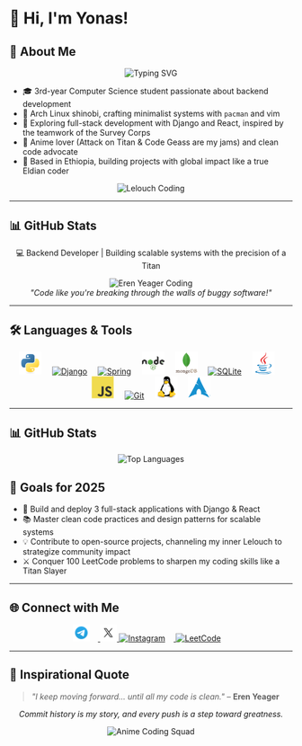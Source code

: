 # 👋 Hi, I'm Yonas!




## 🚀 About Me

<p align="center">
  <img src="https://readme-typing-svg.demolab.com?font=Fira+Code&weight=500&pause=1000&color=00F7FF&center=true&vCenter=true&width=700&lines=3rd+Yr+CS+Student+%7C+Fullstack+Explorer;Backend+Lover+%7C+Arch+Linux+Shinobi+%7C+Anime+%26+Code" alt="Typing SVG" />
</p>

- 🎓 3rd-year Computer Science student passionate about backend development
- 🐧 Arch Linux shinobi, crafting minimalist systems with `pacman` and vim
- 🌟 Exploring full-stack development with Django and React, inspired by the teamwork of the Survey Corps
- 🎨 Anime lover (Attack on Titan & Code Geass are my jams) and clean code advocate
- 📍 Based in Ethiopia, building projects with global impact like a true Eldian coder

<p align="center">
  <img src="https://i.pinimg.com/736x/50/ee/7a/50ee7aac77b8fa3073b50d2f6b2ce3fb.jpg" alt="Lelouch Coding" width="150" />
</p>

---

## 📊 GitHub Stats


<p align="center">
  💻 Backend Developer  | Building scalable systems with the precision of a Titan
</p>

<p align="center">
  <img src="https://i.pinimg.com/1200x/98/cc/7c/98cc7c7595ddd0c39bb5555f6fbe3d17.jpg" alt="Eren Yeager Coding" width="200" />
  <br>
  <i>"Code like you're breaking through the walls of buggy software!"</i>
</p>

---

## 🛠️ Languages & Tools

<p align="center">
  <a href="https://www.python.org" target="_blank"><img src="https://raw.githubusercontent.com/devicons/devicon/master/icons/python/python-original.svg" width="40" height="40" alt="Python" style="margin-right:15px;"/></a>
  <a href="https://www.djangoproject.com/" target="_blank"><img src="https://cdn.worldvectorlogo.com/logos/django.svg" width="40" height="40" alt="Django" style="margin-right:15px;"/></a>
  <a href="https://spring.io/" target="_blank"><img src="https://www.vectorlogo.zone/logos/springio/springio-icon.svg" width="40" height="40" alt="Spring" style="margin-right:15px;"/></a>
  <a href="https://nodejs.org/" target="_blank"><img src="https://raw.githubusercontent.com/devicons/devicon/master/icons/nodejs/nodejs-original-wordmark.svg" width="40" height="40" alt="Node.js" style="margin-right:15px;"/></a>
  <a href="https://www.mongodb.com/" target="_blank"><img src="https://raw.githubusercontent.com/devicons/devicon/master/icons/mongodb/mongodb-original-wordmark.svg" width="40" height="40" alt="MongoDB" style="margin-right:15px;"/></a>
  <a href="https://www.sqlite.org/" target="_blank"><img src="https://www.vectorlogo.zone/logos/sqlite/sqlite-icon.svg" width="40" height="40" alt="SQLite" style="margin-right:15px;"/></a>
  <a href="https://www.java.com" target="_blank"><img src="https://raw.githubusercontent.com/devicons/devicon/master/icons/java/java-original.svg" width="40" height="40" alt="Java" style="margin-right:15px;"/></a>
  <a href="https://developer.mozilla.org/en-US/docs/Web/JavaScript" target="_blank"><img src="https://raw.githubusercontent.com/devicons/devicon/master/icons/javascript/javascript-original.svg" width="40" height="40" alt="JavaScript" style="margin-right:15px;"/></a>
  <a href="https://git-scm.com/" target="_blank"><img src="https://www.vectorlogo.zone/logos/git-scm/git-scm-icon.svg" width="40" height="40" alt="Git" style="margin-right:15px;"/></a>
  <a href="https://www.linux.org/" target="_blank"><img src="https://raw.githubusercontent.com/devicons/devicon/master/icons/linux/linux-original.svg" width="40" height="40" alt="Linux" style="margin-right:15px;"/></a>
  <a href="https://archlinux.org/" target="_blank"><img src="https://raw.githubusercontent.com/devicons/devicon/master/icons/archlinux/archlinux-original.svg" width="40" height="40" alt="Arch Linux"/></a>
</p>

---

## 📊 GitHub Stats

<p align="center">
  <img src="https://github-readme-stats.vercel.app/api/top-langs?username=j0na555&show_icons=true&locale=en&layout=compact&theme=radical" alt="Top Languages" />
</p>


## 🎯 Goals for 2025

- 🚀 Build and deploy 3 full-stack applications with Django & React
- 📚 Master clean code practices and design patterns for scalable systems
- 💡 Contribute to open-source projects, channeling my inner Lelouch to strategize community impact
- ⚔️ Conquer 100 LeetCode problems to sharpen my coding skills like a Titan Slayer
---

## 🌐 Connect with Me

<p align="center">
  <a href="https://t.me/JONAZZ2" target="_blank">
    <img src="https://raw.githubusercontent.com/edent/SuperTinyIcons/master/images/svg/telegram.svg" alt="Telegram" height="30" width="30" style="margin-right:15px;"/>
  </a>
  <a href="https://twitter.com/jinxedjonass" target="_blank">
    <img src="https://raw.githubusercontent.com/edent/SuperTinyIcons/master/images/svg/x.svg" alt="X" height="30" width="30" />
  </a>
  <a href="https://instagram.com/its__yonas" target="_blank">
    <img src="https://raw.githubusercontent.com/rahuldkjain/github-profile-readme-generator/master/src/images/icons/Social/instagram.svg" alt="Instagram" height="30" width="30" style="margin-right:15px;" />
  </a>
  <a href="https://www.leetcode.com/jonazz2" target="_blank">
    <img src="https://raw.githubusercontent.com/rahuldkjain/github-profile-readme-generator/master/src/images/icons/Social/leet-code.svg" alt="LeetCode" height="30" width="30" style="margin-right:15px;"/>
  </a>
</p>

---

## 🧠 Inspirational Quote

> *"I keep moving forward... until all my code is clean."* – **Eren Yeager**

<p align="center">
  <i>Commit history is my story, and every push is a step toward greatness.</i>
</p>

<p align="center">
  <img src="https://i.pinimg.com/736x/af/34/0f/af340f682940be93a688853d8d9b927f.jpg" alt="Anime Coding Squad" width="300" />
</p>
